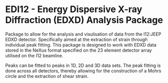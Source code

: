 # EDI12 - Energy Dispersive X-ray Diffraction (EDXD) Analysis Package

Package to allow for the analysis and visulisation of data from the I12:JEEP EDXD detector. Specifically aimed at the extraction of strain through individual peak fitting. This package is designed to work with EDXD data stored in the NeXus format specified on the 23 element detector array utilised on the I12 beamline. 

Peaks can be fitted to peaks in 1D, 2D and 3D data sets. The peak fitting is done across all detectors, thereby allowing for the construction of a Mohrs circle and the extraction of shear strain.




